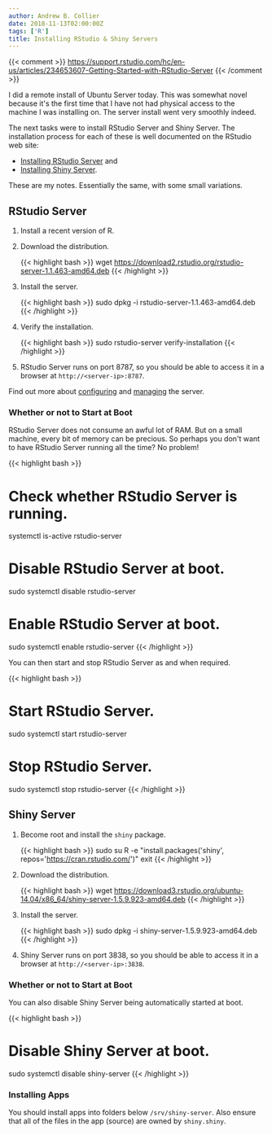 ```yaml
---
author: Andrew B. Collier
date: 2018-11-13T02:00:00Z
tags: ['R']
title: Installing RStudio & Shiny Servers
---
```


{{< comment >}}
https://support.rstudio.com/hc/en-us/articles/234653607-Getting-Started-with-RStudio-Server
{{< /comment >}}

I did a remote install of Ubuntu Server today. This was somewhat novel because it's the first time that I have not had physical access to the machine I was installing on. The server install went very smoothly indeed.

The next tasks were to install RStudio Server and Shiny Server. The installation process for each of these is well documented on the RStudio web site:

- [Installing RStudio Server](https://www.rstudio.com/products/rstudio/download-server/) and
- [Installing Shiny Server](https://www.rstudio.com/products/shiny/download-server/).

These are my notes. Essentially the same, with some small variations.

## RStudio Server

1. Install a recent version of R.
2. Download the distribution.

	{{< highlight bash >}}
wget https://download2.rstudio.org/rstudio-server-1.1.463-amd64.deb
{{< /highlight >}}

3. Install the server.

	{{< highlight bash >}}
sudo dpkg -i rstudio-server-1.1.463-amd64.deb
{{< /highlight >}}

4. Verify the installation.

	{{< highlight bash >}}
sudo rstudio-server verify-installation
{{< /highlight >}}

5. RStudio Server runs on port 8787, so you should be able to access it in a browser at `http://<server-ip>:8787`.

Find out more about [configuring](https://support.rstudio.com/hc/en-us/articles/200552316-Configuring-the-Server) and [managing](https://support.rstudio.com/hc/en-us/articles/200532327-Managing-the-Server) the server.

### Whether or not to Start at Boot

RStudio Server does not consume an awful lot of RAM. But on a small machine, every bit of memory can be precious. So perhaps you don't want to have RStudio Server running all the time? No problem!

{{< highlight bash >}}
# Check whether RStudio Server is running.
systemctl is-active rstudio-server

# Disable RStudio Server at boot.
sudo systemctl disable rstudio-server

# Enable RStudio Server at boot.
sudo systemctl enable rstudio-server
{{< /highlight >}}

You can then start and stop RStudio Server as and when required.

{{< highlight bash >}}
# Start RStudio Server.
sudo systemctl start rstudio-server

# Stop RStudio Server.
sudo systemctl stop rstudio-server
{{< /highlight >}}

## Shiny Server

1. Become root and install the `shiny` package.

	{{< highlight bash >}}
sudo su
R -e "install.packages('shiny', repos='https://cran.rstudio.com/')"
exit
{{< /highlight >}}

2. Download the distribution.

	{{< highlight bash >}}
wget https://download3.rstudio.org/ubuntu-14.04/x86_64/shiny-server-1.5.9.923-amd64.deb
{{< /highlight >}}

3. Install the server.

	{{< highlight bash >}}
sudo dpkg -i shiny-server-1.5.9.923-amd64.deb
{{< /highlight >}}

4. Shiny Server runs on port 3838, so you should be able to access it in a browser at `http://<server-ip>:3838`.

### Whether or not to Start at Boot

You can also disable Shiny Server being automatically started at boot.

{{< highlight bash >}}
# Disable Shiny Server at boot.
sudo systemctl disable shiny-server
{{< /highlight >}}

### Installing Apps

You should install apps into folders below `/srv/shiny-server`. Also ensure that all of the files in the app (source) are owned by `shiny.shiny`.
